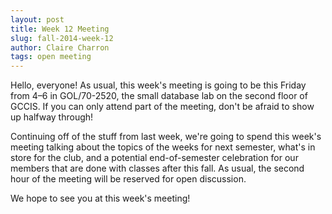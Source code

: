 ```yaml
---
layout: post
title: Week 12 Meeting
slug: fall-2014-week-12
author: Claire Charron
tags: open meeting
---
```


Hello, everyone! As usual, this week's meeting is going to be this Friday from 4–6 in GOL/70-2520, the small database lab on the second floor of GCCIS. If you can only attend part of the meeting, don't be afraid to show up halfway through!

Continuing off of the stuff from last week, we're going to spend this week's meeting talking about the topics of the weeks for next semester, what's in store for the club, and a potential end-of-semester celebration for our members that are done with classes after this fall. As usual, the second hour of the meeting will be reserved for open discussion.

We hope to see you at this week's meeting!
